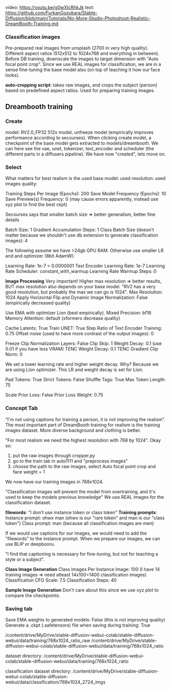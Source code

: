 video: https://youtu.be/g0wXIcRhkJk
text: https://github.com/FurkanGozukara/Stable-Diffusion/blob/main/Tutorials/No-More-Studio-Photoshoot-Realistic-DreamBooth-Training.md

### Classification images

Pre-prepared real images from unsplash (2700 in very high quality). Different aspect ratios (512x512 to 1024x768 and everything in between). Before DB training, downscale the images to target dimension with "Auto focal point crop". Since we use REAL images for classification, we are in a sense fine-tuning the base model also (on top of teaching it how our face looks).

**auto-cropping script**:
takes raw images, and crops the subject (person) based on predefined aspect ratios. Used for preparing training images.

## Dreambooth training

### Create

model: RV2.0_FP32
512x model, unfreeze model (empirically improves performance according to secourses).
When clicking create model, a checkpoint of the base model gets extracted to models/dreambooth. We can here see the vae, unet, tokenizer, text_encoder and scheduler (the different parts in a diffusers pipeline).
We have now "created", lets move on.

### Select

What matters for best realism is the
used base model:
used resolution:
used images quality:

Training Steps Per Image (Epochs): 200
Save Model Frequency (Epochs): 10
Save Preview(s) Frequency: 0 (may cause errors apparently, instead use xyz plot to find the best ckpt)

Secourses says that smaller batch size => better generalism, better fine details

Batch Size: 1
Gradient Accumulation Steps: 1
Class Batch Size (doesn't matter because we shouldn't use db extension to generate classification images): 4

The following assume we have >24gb GPU RAM. Otherwise use smaller LR and and optimizer (8bit AdamW).

Learning Rate: 1e-7 = 0.0000001
Text Encoder Learning Rate: 1e-7
Learning Rate Scheduler: constant_with_warmup
Learning Rate Warmup Steps: 0

**Image Processing**
Very important!
Higher max resolution => better results, BUT max resolution also depends on your base model. "RV2 has a very good resolution, but probably the max we can go is 1024".
Max Resolution: 1024
Apply Horizontal Flip and Dynamic Image Normalization: False (empirically decreased quality)

Use EMA with optimizer Lion (best empirically).
Mixed Precision: bf16
Memory Attention: default (xformers decrease quality)

Cache Latents: True
Train UNET: True
Step Ratio of Text Encoder Training: 0.75
Offset noise (used to have more contrast of the output images): 0

Freeze Clip Normalization Layers: False
Clip Skip: 1
Weight Decay: 0.1 (use 0.01 if you have less VRAM)
TENC Weight Decay: 0.1
TENC Gradient Clip Norm: 0

We set a lower learning rate and higher weight decay. Why? Because we are using Lion optimizer. This LR and weight decay is set for Lion.

Pad Tokens: True
Strict Tokens: False
Shuffle Tags: True
Max Token Length: 75

Scale Prior Loss: False
Prior Loss Weight: 0.75

### Concept Tab

"I'm not using captions for training a person, it is not improving the realism".
The most important part of DreamBooth training for realism is the training images dataset. More diverse background and clothing is better.

"For most realism we need the highest resolution with 768 by 1024".
Okay so:

1. put the raw images through cropper.py
2. go to the train tab in auto1111 and "preprocess images"
3. choose the path to the raw images, select Auto focal point crop and face weight = 1

We now have our training images in 768x1024.

"Classification images will prevent the model from overtraining, and it's used to keep the models previous knowledge" We use REAL images for the classification dataset.

**filewords**:
"I don't use instance token or class token"
**Training prompts**:
Instance prompt: ohwx man (ohwx is our "rare token" and man is our "class token")
Class prompt: man (because all classification images are men)

If we would use captions for our images, we would need to add the "filewords" to the instance prompt. When we prepare our images, we can use BLIP or deepbooru.

"I find that captioning is necessary for fine-tuning, but not for teaching a style or a subject".

**Class Image Generation**
Class Images Per Instance Image: 100 (I have 14 training images => need atleast 14x100=1400 classification images)
Classification CFG Scale: 7.5
Classification Steps: 40

**Sample Image Generation**
Don't care about this since we use xyz plot to compare the checkpoints.

### Saving tab

Save EMA weights to generated models: False (this is not improving quality)
Generate a .ckpt (.safetensors) file when saving during training: True

/content/drive/MyDrive/stable-diffusion-webui-colab/stable-diffusion-webui/data/training/768x1024_ratio_raw
/content/drive/MyDrive/stable-diffusion-webui-colab/stable-diffusion-webui/data/training/768x1024_ratio

dataset directory:
/content/drive/MyDrive/stable-diffusion-webui-colab/stable-diffusion-webui/data/training/768x1024_ratio

classification dataset directory:
/content/drive/MyDrive/stable-diffusion-webui-colab/stable-diffusion-webui/data/classification/768x1024_2724_imgs
